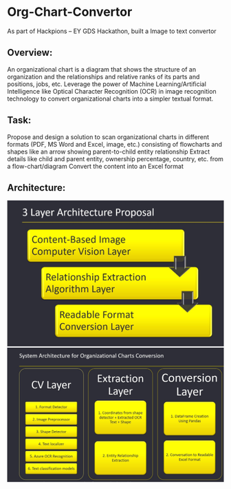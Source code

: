 # Org-Chart-Convertor
As part of Hackpions – EY GDS Hackathon, built a Image to text convertor
## Overview:

An organizational chart is a diagram that shows the structure of an organization and the relationships and relative ranks of its parts and positions, jobs, etc. Leverage the power of Machine Learning/Artificial Intelligence like Optical Character Recognition (OCR) in image recognition technology to convert organizational charts into a simpler textual format.

## Task:

Propose and design a solution to scan organizational charts in different formats (PDF, MS Word and Excel, image, etc.) consisting of flowcharts and shapes like an arrow showing parent-to-child entity relationship
Extract details like child and parent entity, ownership percentage, country, etc. from a flow-chart/diagram
Convert the content into an Excel format

## Architecture:

<img src="https://github.com/neha-duggirala/Org-Chart-Convertor/blob/main/screenshots/3%20layer%20architecture.jpg" />
<img src="https://github.com/neha-duggirala/Org-Chart-Convertor/blob/main/screenshots/system%20architecture.jpg" />
